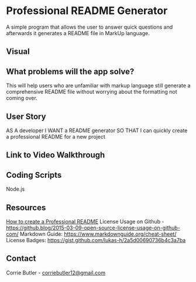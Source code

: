 # Professional README Generator
A simple program that allows the user to answer quick questions and afterwards it generates a README file in MarkUp language. 


## Visual


## What problems will the app solve?
This will help users who are unfamiliar with markup language still generate a comprehensive README file without worrying about the formatting not coming over. 

## User Story
AS A developer
I WANT a README generator
SO THAT I can quickly create a professional README for a new project

## Link to Video Walkthrough


## Coding Scripts
Node.js

## Resources
[How to create a Professional README](./readme-guide.md)
License Usage on Github - https://github.blog/2015-03-09-open-source-license-usage-on-github-com/
Markdown Guide: https://www.markdownguide.org/cheat-sheet/
License Badges: https://gist.github.com/lukas-h/2a5d00690736b4c3a7ba

## Contact
Corrie Butler - corriebutler12@gmail.com
